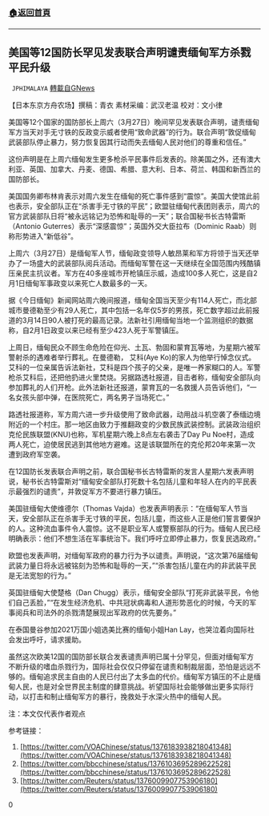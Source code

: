 ###  [:house:返回首頁](https://github.com/ourhimalayas/txt)
---

## 美国等12国防长罕见发表联合声明谴责缅甸军方杀戮平民升级
` JPHIMALAYA` [轉載自GNews](https://gnews.org/zh-hans/1033818/)

【日本东京方舟农场】撰稿：青衣 素材采编：武汉老温   校对：文小律

美国等12个国家的国防部长上周六（3月27日）晚间罕见发表联合声明，谴责缅甸军方当天对手无寸铁的反政变示威者使用“致命武器”的行为。联合声明“敦促缅甸武装部队停止暴力，努力恢复因其行动而失去缅甸人民对他们的尊重和信任。”

这份声明是在上周六缅甸发生更多枪杀平民事件后发表的。除美国之外，还有澳大利亚、英国、加拿大、丹麦、德国、希腊、意大利、日本、荷兰、韩国和新西兰的国防部长。

美国国务卿布林肯表示对周六发生在缅甸的死亡事件感到“震惊”。美国大使馆此前也表示，安全部队正在“杀害手无寸铁的平民”；欧盟驻缅甸代表团则表示，周六的官方武装部队日将“被永远铭记为恐怖和耻辱的一天”；联合国秘书长古特雷斯（Antonio Guterres）表示“深感震惊”；英国外交大臣拉布（Dominic Raab）则称形势进入“新低谷”。

上周六（3月27日）是缅甸军人节，缅甸政变领导人敏昂莱和军方将领于当天还举办了一场盛大的武装部队阅兵活动。而缅甸军警在这一天继续在全国范围内残酷镇压亲民主抗议者。军方在40多座城市开枪镇压示威，造成100多人死亡，这是自2月1日缅甸军事政变以来死亡人数最多的一天。

据《今日缅甸》新闻网站周六晚间报道，缅甸全国当天至少有114人死亡，而北部城市曼德勒至少有29人死亡，其中包括一名年仅5岁的男孩，死亡数字超过此前报道的3月14日90人被打死的最高记录。法新社引用缅甸当地一个监测组织的数据称，自2月1日政变以来已经有至少423人死于军警镇压。

上周日，缅甸民众不顾生命危险在仰光、土瓦、勃固和蒙育瓦等地，为星期六被军警射杀的遇难者举行葬礼。在曼德勒， 艾科(Aye Ko)的家人为他举行悼念仪式。艾科的一位亲属告诉法新社，艾科是四个孩子的父亲，是唯一养家糊口的人。军警枪杀艾科后，还把他扔进火里焚烧。另据路透社报道，目击者称，缅甸安全部队向参加葬礼的人们开枪。此外法新社还报道，蒙育瓦的一名救援人员告诉他们，“一名女孩头部中弹，在医院死亡，两名男子当场死亡。”

路透社报道称，军方周六进一步升级使用了致命武器，动用战斗机空袭了泰缅边境附近的一个村庄。那一地区由致力于推翻政变的少数民族武装控制。武装政治组织克伦民族联盟(KNU)也称，军机星期六晚上8点左右袭击了Day Pu Noe村，造成两人死亡，迫使居民逃到其他地方避难。这是该联盟所在的克伦邦20年来第一次遭到政府军空袭。

在12国防长发表联合声明之前，联合国秘书长古特雷斯的发言人星期六发表声明说，秘书长古特雷斯对“缅甸安全部队打死数十名包括儿童和年轻人在内的平民表示最强烈的谴责”，并敦促军方不要进行暴力镇压。

美国驻缅甸大使维德尔（Thomas Vajda）也发表声明表示：“在缅甸军人节当天，安全部队正在杀害手无寸铁的平民，包括儿童，而这些人正是他们誓言要保护的人。这种流血事件令人震惊。这不是职业军人或警察部队的行为。缅甸人民已经明确表示：他们不想生活在军事统治下。我们呼吁立即停止暴力，恢复民选政府。”

欧盟也发表声明，对缅甸军政府的暴力行为予以谴责。声明说，“这次第76届缅甸武装力量日将永远被铭刻为恐怖和耻辱的一天，”“杀害包括儿童在内的非武装平民是无法宽恕的行为。”

英国驻缅甸大使楚格（Dan Chugg）表示，缅甸安全部队“打死非武装平民，令他们自己丢脸，”“在发生经济危机、中共冠状病毒和人道形势恶化的时候，今天的军事阅兵和司法外的杀戮清楚展现出军政府的优先要务。”

在泰国曼谷参加2021万国小姐选美比赛的缅甸小姐Han Lay，也哭泣着向国际社会发出呼吁，请求援助。

虽然这次欧美12国的国防部长联合发表谴责声明已属十分罕见，但面对缅甸军方不断升级的嗜血杀戮行为，国际社会仅仅只停留在谴责和制裁层面，恐怕是远远不够的。缅甸追求民主自由的人民已付出了太多血的代价。缅甸军方镇压的不止是缅甸人民，也是对全世界民主制度的肆意挑战。祈望国际社会能够做出更多实际行动，以打击和制止缅甸军方的暴行，挽救处于水深火热中的缅甸人民。

注：本文仅代表作者观点

参考链接：

1. [https://twitter.com/VOAChinese/status/1376183938218041348](https://twitter.com/VOAChinese/status/1376183938218041348)
2. [https://twitter.com/bbcchinese/status/1376103695289622528](https://twitter.com/bbcchinese/status/1376103695289622528)
3. [https://twitter.com/Reuters/status/1376009907753906180](https://twitter.com/Reuters/status/1376009907753906180)




0
